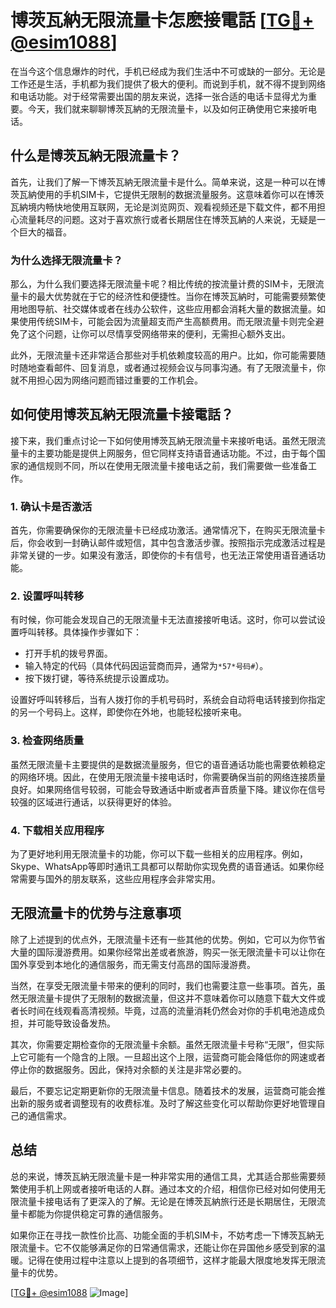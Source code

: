 # 博茨瓦納无限流量卡怎麽接電話 [[TG💪+ @esim1088](https://t.me/s/esim1088)]

在当今这个信息爆炸的时代，手机已经成为我们生活中不可或缺的一部分。无论是工作还是生活，手机都为我们提供了极大的便利。而说到手机，就不得不提到网络和电话功能。对于经常需要出国的朋友来说，选择一张合适的电话卡显得尤为重要。今天，我们就来聊聊博茨瓦納的无限流量卡，以及如何正确使用它来接听电话。

## 什么是博茨瓦納无限流量卡？

首先，让我们了解一下博茨瓦納无限流量卡是什么。简单来说，这是一种可以在博茨瓦納使用的手机SIM卡，它提供无限制的数据流量服务。这意味着你可以在博茨瓦納境内畅快地使用互联网，无论是浏览网页、观看视频还是下载文件，都不用担心流量耗尽的问题。这对于喜欢旅行或者长期居住在博茨瓦納的人来说，无疑是一个巨大的福音。

### 为什么选择无限流量卡？

那么，为什么我们要选择无限流量卡呢？相比传统的按流量计费的SIM卡，无限流量卡的最大优势就在于它的经济性和便捷性。当你在博茨瓦納时，可能需要频繁使用地图导航、社交媒体或者在线办公软件，这些应用都会消耗大量的数据流量。如果使用传统SIM卡，可能会因为流量超支而产生高额费用。而无限流量卡则完全避免了这个问题，让你可以尽情享受网络带来的便利，无需担心额外支出。

此外，无限流量卡还非常适合那些对手机依赖度较高的用户。比如，你可能需要随时随地查看邮件、回复消息，或者通过视频会议与同事沟通。有了无限流量卡，你就不用担心因为网络问题而错过重要的工作机会。

## 如何使用博茨瓦納无限流量卡接電話？

接下来，我们重点讨论一下如何使用博茨瓦納无限流量卡来接听电话。虽然无限流量卡的主要功能是提供上网服务，但它同样支持语音通话功能。不过，由于每个国家的通信规则不同，所以在使用无限流量卡接电话之前，我们需要做一些准备工作。

### 1. 确认卡是否激活

首先，你需要确保你的无限流量卡已经成功激活。通常情况下，在购买无限流量卡后，你会收到一封确认邮件或短信，其中包含激活步骤。按照指示完成激活过程是非常关键的一步。如果没有激活，即使你的卡有信号，也无法正常使用语音通话功能。

### 2. 设置呼叫转移

有时候，你可能会发现自己的无限流量卡无法直接接听电话。这时，你可以尝试设置呼叫转移。具体操作步骤如下：

- 打开手机的拨号界面。
- 输入特定的代码（具体代码因运营商而异，通常为`*57*号码#`）。
- 按下拨打键，等待系统提示设置成功。

设置好呼叫转移后，当有人拨打你的手机号码时，系统会自动将电话转接到你指定的另一个号码上。这样，即使你在外地，也能轻松接听来电。

### 3. 检查网络质量

虽然无限流量卡主要提供的是数据流量服务，但它的语音通话功能也需要依赖稳定的网络环境。因此，在使用无限流量卡接电话时，你需要确保当前的网络连接质量良好。如果网络信号较弱，可能会导致通话中断或者声音质量下降。建议你在信号较强的区域进行通话，以获得更好的体验。

### 4. 下载相关应用程序

为了更好地利用无限流量卡的功能，你可以下载一些相关的应用程序。例如，Skype、WhatsApp等即时通讯工具都可以帮助你实现免费的语音通话。如果你经常需要与国外的朋友联系，这些应用程序会非常实用。

## 无限流量卡的优势与注意事项

除了上述提到的优点外，无限流量卡还有一些其他的优势。例如，它可以为你节省大量的国际漫游费用。如果你经常出差或者旅游，购买一张无限流量卡可以让你在国外享受到本地化的通信服务，而无需支付高昂的国际漫游费。

当然，在享受无限流量卡带来的便利的同时，我们也需要注意一些事项。首先，虽然无限流量卡提供了无限制的数据流量，但这并不意味着你可以随意下载大文件或者长时间在线观看高清视频。毕竟，过高的流量消耗仍然会对你的手机电池造成负担，并可能导致设备发热。

其次，你需要定期检查你的无限流量卡余额。虽然无限流量卡号称“无限”，但实际上它可能有一个隐含的上限。一旦超出这个上限，运营商可能会降低你的网速或者停止你的数据服务。因此，保持对余额的关注是非常必要的。

最后，不要忘记定期更新你的无限流量卡信息。随着技术的发展，运营商可能会推出新的服务或者调整现有的收费标准。及时了解这些变化可以帮助你更好地管理自己的通信需求。

## 总结

总的来说，博茨瓦納无限流量卡是一种非常实用的通信工具，尤其适合那些需要频繁使用手机上网或者接听电话的人群。通过本文的介绍，相信你已经对如何使用无限流量卡接电话有了更深入的了解。无论是在博茨瓦納旅行还是长期居住，无限流量卡都能为你提供稳定可靠的通信服务。

如果你正在寻找一款性价比高、功能全面的手机SIM卡，不妨考虑一下博茨瓦納无限流量卡。它不仅能够满足你的日常通信需求，还能让你在异国他乡感受到家的温暖。记得在使用过程中注意以上提到的各项细节，这样才能最大限度地发挥无限流量卡的优势。

[[TG💪+ @esim1088](https://t.me/s/esim1088) ![Image](https://i.postimg.cc/4NQfJmqS/Snipaste-2025-05-13-00-14-12.png)]